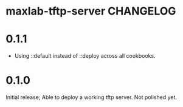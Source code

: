 # maxlab-tftp-server CHANGELOG

# 0.1.1

* Using ::default instead of ::deploy across all cookbooks.

# 0.1.0

Initial release; Able to deploy a working tftp server. Not polished yet.
